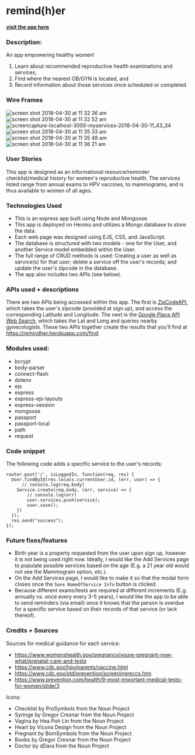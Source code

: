 
# remind(h)er
**[visit the app here](https://remindher.herokuapp.com)**

### Description:
An app empowering healthy women!

1. Learn about recommended reproductive health examinations and services, 
2. Find where the nearest OB/GYN is located, and
3. Record information about those services once scheduled or completed.

### Wire Frames
![screen shot 2018-04-30 at 11 32 36 am](https://user-images.githubusercontent.com/13025907/39443925-d028e68e-4c6a-11e8-913f-873472e21285.png)
![screen shot 2018-04-30 at 11 32 52 am](https://user-images.githubusercontent.com/13025907/39443926-d03cacfa-4c6a-11e8-9a42-11c3a3ded3d6.png)
![screencapture-localhost-3000-myservices-2018-04-30-11_43_34](https://user-images.githubusercontent.com/13025907/39444200-cbe42812-4c6b-11e8-9079-37b0e084ff7b.png)
![screen shot 2018-04-30 at 11 35 33 am](https://user-images.githubusercontent.com/13025907/39443930-d0848642-4c6a-11e8-96b9-fcdc29d45ed9.png)
![screen shot 2018-04-30 at 11 35 48 am](https://user-images.githubusercontent.com/13025907/39443931-d099956e-4c6a-11e8-9da4-63aa054fa770.png)
![screen shot 2018-04-30 at 11 36 21 am](https://user-images.githubusercontent.com/13025907/39443932-d0ad6576-4c6a-11e8-9f81-1c0fdc81cd92.png)


### User Stories
This app is designed as an informational resource/reminder checklist/medical history for women's reproductive health. The services listed range from annual exams to HPV vaccines, to mammograms, and is thus available to women of all ages.

### Technologies Used
- This is an express app built using Node and Mongoose.
- This app is deployed on Heroku and utilizes a Mongo database to store the data.
- Each web page was designed using EJS, CSS, and JavaScript.
- The database is structured with two models - one for the User, and another Service model embedded within the User.
- The full range of CRUD methods is used: Creating a user as well as service(s) for that user; delete a service off the user's records; and update the user's zipcode in the database.
- The app also includes two APIs (see below).


### APIs used + descriptions
There are two APIs being accessed within this app. The first is [ZipCodeAPI](https://www.zipcodeapi.com/), which takes the user's zipcode (provided at sign up), and access the corresponding Latitude and Longitude. The next is the [Google Place API Web Search](https://developers.google.com/places/web-service/search), which takes the Lat and Long and queries nearby gynecologists. These two APIs together create the results that you'll find at https://remindher.herokuapp.com/find.

### Modules used:

- bcrypt 
- body-parser
- connect-flash
- dotenv
- ejs
- express
- express-ejs-layouts
- express-session
- mongoose
- passport
- passport-local
- path
- request

### Code snippet
The following code adds a specific service to the user's records:

    router.post('/', isLoggedIn, function(req, res) {
      User.findById(res.locals.currentUser.id, (err, user) => {
          // console.log(req.body)
        Service.create(req.body, (err, service) => {
            // console.log(err)
            user.services.push(service); 
            user.save();
        })
      });
      res.send("success");
    });

### Future fixes/features
- Birth year is a property requested from the user upon sign up, however it is not being used right now. Ideally, I would like the Add Services page to populate possible services based on the age (E.g. a 21 year old would not see the Mammogram option, etc.).
- On the Add Services page, I would like to make it so that the modal form closes once the `Save NameOfService Info` button is clicked.
- Because different exams/tests are required at different increments (E.g. annually vs. once every every 3-5 years), I would like the app to be able to send reminders (via email) once it knows that the person is overdue for a specific service based on their records of that service (or lack thereof).

### Credits + Sources
Sources for medical guidance for each service:
- https://www.womenshealth.gov/pregnancy/youre-pregnant-now-what/prenatal-care-and-tests
- https://www.cdc.gov/hpv/parents/vaccine.html
- https://www.cdc.gov/std/prevention/screeningreccs.htm
- https://www.prevention.com/health/9-most-important-medical-tests-for-women/slide/3

Icons:
- Checklist by ProSymbols from the Noun Project
- Syringe by Gregor Cresnar from the Noun Project
- Vagina by Hea Poh Lin from the Noun Project
- Heart by Vicons Design from the Noun Project
- Pregnant by BomSymbols from the Noun Project
- Boobs by Gregor Cresnar from the Noun Project
- Doctor by dDara from the Noun Project

